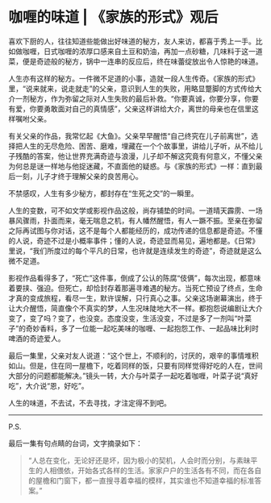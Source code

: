 # 咖喱的味道 | 《家族的形式》观后

喜欢下厨的人，往往知道些能做出好味道的秘方，友人来访，都喜于秀上一手。比如做咖喱，日式咖喱的浓厚口感来自土豆和奶油，再加一点砂糖，几味料于这一道菜，便是奇迹般的秘方，锅中一连串的反应后，终在味蕾绽放出令人惊艳的味道。

人生亦有这样的秘方。一件微不足道的小事，造就一段人生传奇。《家族的形式》里，“说来就来，说走就走”的父亲，意识到人生的失败，用略显蹩脚的方式传给大介一剂秘方，作为弥留之际对人生失败的最后补救。“你要真诚，你要分享，你要有爱，你要勇敢面对自己的真情感”，父亲这样讲给大介，离世的母亲也在信里这样嘱咐父亲。

有关父亲的作品，我常忆起《大鱼》。父亲早早醒悟“自己终究在儿子前离世”，选择把人生的无尽危险、困苦、磨难，埋藏在一个个故事里，讲给儿子听，从不给儿子残酷的答案，他让世界充满奇迹与浪漫，儿子却不解这究竟有何意义，不懂父亲为何总是谜一样地与他捉迷藏，不直面他的疑惑。与《家族的形式》一样：直到最后一刻，儿子才终于理解父亲的良苦用心。

不禁感叹，人生有多少秘方，都封存在“生死之交”的一瞬里。

人生的变数，可不如文学或影视作品这般，尚存铺垫的时间。一道晴天霹雳、一场暴风骤雨，扑面而来，毫无喘息之机，有人幡然醒悟，有人一蹶不振。至亲在弥留之际再试图与你对话，这不是每个人都能经历的，成功传递的信息都是奇迹。不懂的人说，奇迹不过是小概率事件；懂的人说，奇迹显而易见，遍地都是。《日常》里说，“我们所度过的每个平凡的日常，也许就是连续发生的奇迹”，奇迹就是这么微不足道。

影视作品看得多了，“死亡”这件事，倒成了公认的陈腐“伎俩”，每次出现，都意味着要挟、强迫。但死亡，却恰封存着那遍寻难遇的秘方。当死亡预设了终点，生命才真的变成旅程，看尽一生，默许误解，只行真心之事。父亲这场谢幕演出，终于让大介醒悟，简直像个不真实的梦，人生况味陡地大不一样。都抱怨说编剧让大介变了，变了吗？变了，也没变。态度没变，生活没变，不过是多了一剂叫“叶菜子”的奇妙香料，多了一位能一起吃美味的咖喱、一起抱怨工作、一起品味比利时啤酒的奇迹爱人。

最后一集里，父亲对友人说道：“这个世上，不顺利的，讨厌的，艰辛的事情堆积如山。但是，住在同一屋檐下，吃着同样的饭，只要有同样觉得好吃的人在，世间大部分的问题都能解决。”镜头一转，大介与叶菜子一起吃着咖喱，叶菜子说“真好吃”，大介说“恩，好吃”。

人生的味道，不去试，不去寻找，才注定得不到吧。

-----

P.S.

最后一集有句点睛的台词，文字摘录如下：

> “人总在变化，无论好还是坏，因为极小的契机，人会时而分别，与素昧平生的人相偎依，开始各式各样的生活。家家户户的生活各有不同，而在各自的屋檐和门窗下，都一直搜寻着幸福的模样，其实谁也不知道幸福的标准答案。”
